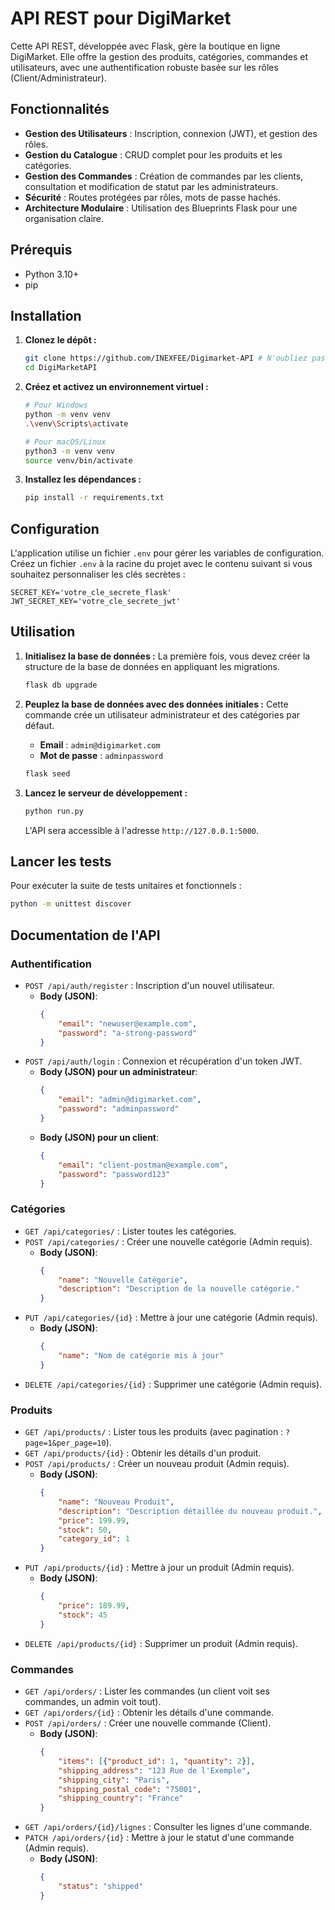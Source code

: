 # API REST pour DigiMarket

Cette API REST, développée avec Flask, gère la boutique en ligne DigiMarket. Elle offre la gestion des produits, catégories, commandes et utilisateurs, avec une authentification robuste basée sur les rôles (Client/Administrateur).

## Fonctionnalités

- **Gestion des Utilisateurs** : Inscription, connexion (JWT), et gestion des rôles.
- **Gestion du Catalogue** : CRUD complet pour les produits et les catégories.
- **Gestion des Commandes** : Création de commandes par les clients, consultation et modification de statut par les administrateurs.
- **Sécurité** : Routes protégées par rôles, mots de passe hachés.
- **Architecture Modulaire** : Utilisation des Blueprints Flask pour une organisation claire.

## Prérequis

- Python 3.10+
- pip

## Installation

1.  **Clonez le dépôt :**
    ```bash
    git clone https://github.com/INEXFEE/Digimarket-API # N'oubliez pas de remplacer par l'URL réelle de votre dépôt
    cd DigiMarketAPI
    ```

2.  **Créez et activez un environnement virtuel :**
    ```bash
    # Pour Windows
    python -m venv venv
    .\venv\Scripts\activate

    # Pour macOS/Linux
    python3 -m venv venv
    source venv/bin/activate
    ```

3.  **Installez les dépendances :**
    ```bash
    pip install -r requirements.txt
    ```

## Configuration

L'application utilise un fichier `.env` pour gérer les variables de configuration. Créez un fichier `.env` à la racine du projet avec le contenu suivant si vous souhaitez personnaliser les clés secrètes :

```
SECRET_KEY='votre_cle_secrete_flask'
JWT_SECRET_KEY='votre_cle_secrete_jwt'
```

## Utilisation

1.  **Initialisez la base de données :**
    La première fois, vous devez créer la structure de la base de données en appliquant les migrations.
    ```bash
    flask db upgrade
    ```

2.  **Peuplez la base de données avec des données initiales :**
    Cette commande crée un utilisateur administrateur et des catégories par défaut.
    - **Email** : `admin@digimarket.com`
    - **Mot de passe** : `adminpassword`
    ```bash
    flask seed
    ```

3.  **Lancez le serveur de développement :**
    ```bash
    python run.py
    ```
    L'API sera accessible à l'adresse `http://127.0.0.1:5000`.

## Lancer les tests

Pour exécuter la suite de tests unitaires et fonctionnels :
```bash
python -m unittest discover
```

## Documentation de l'API

### Authentification

- `POST /api/auth/register` : Inscription d'un nouvel utilisateur.
  - **Body (JSON)**:
    ```json
    {
        "email": "newuser@example.com",
        "password": "a-strong-password"
    }
    ```
- `POST /api/auth/login` : Connexion et récupération d'un token JWT.
  - **Body (JSON) pour un administrateur**:
    ```json
    {
        "email": "admin@digimarket.com",
        "password": "adminpassword"
    }
    ```
  - **Body (JSON) pour un client**:
    ```json
    {
        "email": "client-postman@example.com",
        "password": "password123"
    }
    ```

### Catégories

- `GET /api/categories/` : Lister toutes les catégories.
- `POST /api/categories/` : Créer une nouvelle catégorie (Admin requis).
  - **Body (JSON)**:
    ```json
    {
        "name": "Nouvelle Catégorie",
        "description": "Description de la nouvelle catégorie."
    }
    ```
- `PUT /api/categories/{id}` : Mettre à jour une catégorie (Admin requis).
  - **Body (JSON)**:
    ```json
    {
        "name": "Nom de catégorie mis à jour"
    }
    ```
- `DELETE /api/categories/{id}` : Supprimer une catégorie (Admin requis).

### Produits

- `GET /api/products/` : Lister tous les produits (avec pagination : `?page=1&per_page=10`).
- `GET /api/products/{id}` : Obtenir les détails d'un produit.
- `POST /api/products/` : Créer un nouveau produit (Admin requis).
  - **Body (JSON)**:
    ```json
    {
        "name": "Nouveau Produit",
        "description": "Description détaillée du nouveau produit.",
        "price": 199.99,
        "stock": 50,
        "category_id": 1
    }
    ```
- `PUT /api/products/{id}` : Mettre à jour un produit (Admin requis).
  - **Body (JSON)**:
    ```json
    {
        "price": 189.99,
        "stock": 45
    }
    ```
- `DELETE /api/products/{id}` : Supprimer un produit (Admin requis).

### Commandes

- `GET /api/orders/` : Lister les commandes (un client voit ses commandes, un admin voit tout).
- `GET /api/orders/{id}` : Obtenir les détails d'une commande.
- `POST /api/orders/` : Créer une nouvelle commande (Client).
  - **Body (JSON)**:
    ```json
    {
        "items": [{"product_id": 1, "quantity": 2}],
        "shipping_address": "123 Rue de l'Exemple",
        "shipping_city": "Paris",
        "shipping_postal_code": "75001",
        "shipping_country": "France"
    }
    ```
- `GET /api/orders/{id}/lignes` : Consulter les lignes d'une commande.
- `PATCH /api/orders/{id}` : Mettre à jour le statut d'une commande (Admin requis).
  - **Body (JSON)**:
    ```json
    {
        "status": "shipped"
    }
    ```